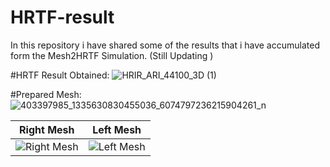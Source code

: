 # HRTF-result
In this repository i have shared some of the results that i have accumulated form the Mesh2HRTF Simulation. (Still Updating )

#HRTF Result Obtained:
![HRIR_ARI_44100_3D (1)](https://github.com/abidshahriar/HRTF_-result/assets/64680295/32980442-b6a6-4cf2-8913-1f8c2191d661)

#Prepared Mesh: 
![403397985_1335630830455036_6074797236215904261_n](https://github.com/abidshahriar/HRTF_-result/assets/64680295/18e9c891-93c7-4619-9370-0b20a1f56ce2)

| Right Mesh | Left Mesh |
|------------|-----------|
| ![Right Mesh](https://github.com/abidshahriar/HRTF_-result/assets/64680295/5f2b86fc-101f-44bf-9e49-f4ec8494de16) | ![Left Mesh](https://github.com/abidshahriar/HRTF_-result/assets/64680295/76f36d61-4a6e-4b85-800c-4833790cb48e) |
